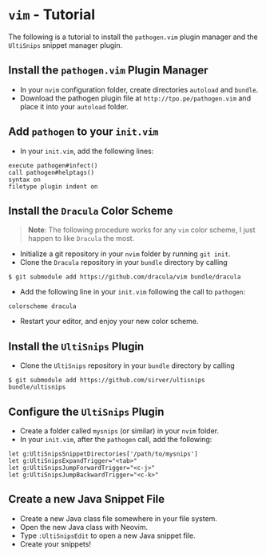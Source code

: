 # `vim` - Tutorial

The following is a tutorial to install the `pathogen.vim` plugin manager and the `UltiSnips` snippet manager plugin.

## Install the `pathogen.vim` Plugin Manager

* In your `nvim` configuration folder, create directories `autoload` and `bundle`.
* Download the pathogen plugin file at `http://tpo.pe/pathogen.vim` and place it into your `autoload` folder.

## Add `pathogen` to your `init.vim`

* In your `init.vim`, add the following lines:

```vim
execute pathogen#infect()
call pathogen#helptags()
syntax on
filetype plugin indent on
```

## Install the `Dracula` Color Scheme

> **Note**: The following procedure works for any `vim` color scheme, I just happen to like `Dracula` the most.

* Initialize a git repository in your `nvim` folder by running `git init`.
* Clone the `Dracula` repository in your `bundle` directory by calling

```
$ git submodule add https://github.com/dracula/vim bundle/dracula
```

* Add the following line in your `init.vim` following the call to `pathogen`:

```vim
colorscheme dracula
```

* Restart your editor, and enjoy your new color scheme.

## Install the `UltiSnips` Plugin

* Clone the `UltiSnips` repository in your `bundle` directory by calling

```
$ git submodule add https://github.com/sirver/ultisnips bundle/ultisnips
```

## Configure the `UltiSnips` Plugin

* Create a folder called `mysnips` (or similar) in your `nvim` folder.
* In your `init.vim`, after the `pathogen` call, add the following:

```vim
let g:UltiSnipsSnippetDirectories['/path/to/mysnips']
let g:UltiSnipsExpandTrigger="<tab>"
let g:UltiSnipsJumpForwardTrigger="<c-j>"
let g:UltiSnipsJumpBackwardTrigger="<c-k>"
```
## Create a new Java Snippet File

* Create a new Java class file somewhere in your file system.
* Open the new Java class with Neovim.
* Type `:UltiSnipsEdit` to open a new Java snippet file.
* Create your snippets!

